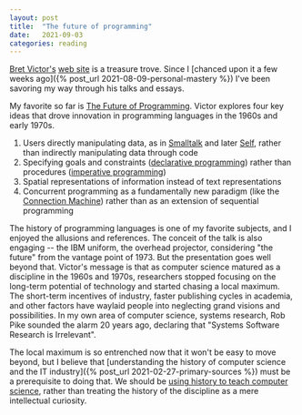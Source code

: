 ```yaml
---
layout: post
title:  "The future of programming"
date:   2021-09-03
categories: reading
---
```


[Bret Victor's](https://en.wikipedia.org/wiki/Bret_Victor) [web site](http://worrydream.com/) is a treasure trove. Since I [chanced upon it a few weeks ago]({% post_url 2021-08-09-personal-mastery %}) I've been savoring my way through his talks and essays.

My favorite so far is [The Future of Programming](https://www.youtube.com/watch?v=IGMiCo2Ntsc). Victor explores four key ideas that drove innovation in programming languages in the 1960s and early 1970s.

1. Users directly manipulating data, as in [Smalltalk](https://en.wikipedia.org/wiki/Smalltalk) and later [Self](https://en.wikipedia.org/wiki/Self_(programming_language)), rather than indirectly manipulating data through code
2. Specifying goals and constraints ([declarative programming](https://en.wikipedia.org/wiki/Declarative_programming)) rather than procedures ([imperative programming](https://en.wikipedia.org/wiki/Imperative_programming))
3. Spatial representations of information instead of text representations
4. Concurrent programming as a fundamentally new paradigm (like the [Connection Machine](https://en.wikipedia.org/wiki/Connection_Machine)) rather than as an extension of sequential programming

The history of programming languages is one of my favorite subjects, and I enjoyed the allusions and references. The conceit of the talk is also engaging -- the IBM uniform, the overhead projector, considering "the future" from the vantage point of 1973. But the presentation goes well beyond that. Victor's message is that as computer science matured as a discipline in the 1960s and 1970s, researchers stopped focusing on the long-term potential of technology and started chasing a local maximum. The short-term incentives of industry, faster publishing cycles in academia, and other factors have waylaid people into neglecting grand visions and possibilities. In my own area of computer science, systems research, Rob Pike sounded the alarm 20 years ago, declaring that "Systems Software Research is Irrelevant".

The local maximum is so entrenched now that it won't be easy to move beyond, but I believe that [understanding the history of computer science and the IT industry]({% post_url 2021-02-27-primary-sources %}) must be a prerequisite to doing that. We should be [using history to teach computer science](https://citeseerx.ist.psu.edu/viewdoc/download?doi=10.1.1.382.7617&rep=rep1&type=pdf), rather than treating the history of the discipline as a mere intellectual curiosity.
